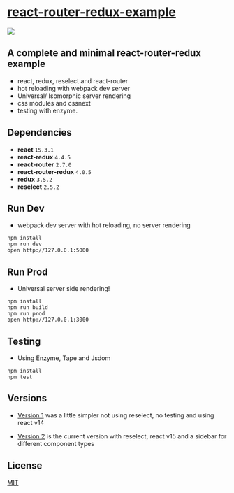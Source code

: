 # [react-router-redux-example](https://github.com/StevenIseki/react-router-redux-example)

![](https://raw.githubusercontent.com/StevenIseki/react-router-redux-example/master/public/screenshot.png)

## A complete and minimal react-router-redux example

- react, redux, reselect and react-router
- hot reloading with webpack dev server
- Universal/ Isomorphic server rendering
- css modules and cssnext
- testing with enzyme.

## Dependencies

* **react** `15.3.1`
* **react-redux** `4.4.5`
* **react-router** `2.7.0`
* **react-router-redux** `4.0.5`
* **redux** `3.5.2`
* **reselect** `2.5.2`

## Run Dev

* webpack dev server with hot reloading, no server rendering

```
npm install
npm run dev
open http://127.0.0.1:5000
```

## Run Prod

* Universal server side rendering!

```
npm install
npm run build
npm run prod
open http://127.0.0.1:3000
```

## Testing

* Using Enzyme, Tape and Jsdom

```
npm install
npm test
```

## Versions

- [Version 1](https://github.com/StevenIseki/react-router-redux-example/tree/v1) was a little simpler not using reselect, no testing and using react v14

- [Version 2](https://github.com/StevenIseki/react-router-redux-example) is the current version with reselect, react v15 and a sidebar for different component types


## License

[MIT](http://isekivacenz.mit-license.org/)
